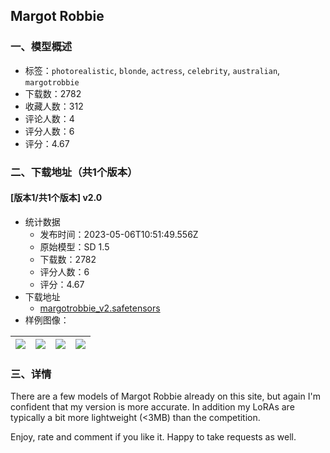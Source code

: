 ## Margot Robbie
### 一、模型概述

- 标签：`photorealistic`, `blonde`, `actress`, `celebrity`, `australian`, `margotrobbie`
- 下载数：2782
- 收藏人数：312
- 评论人数：4
- 评分人数：6
- 评分：4.67

### 二、下载地址（共1个版本）

#### [版本1/共1个版本] v2.0

- 统计数据
  - 发布时间：2023-05-06T10:51:49.556Z
  - 原始模型：SD 1.5
  - 下载数：2782
  - 评分人数：6
  - 评分：4.67
- 下载地址
  - [margotrobbie_v2.safetensors](https://civitai.com/api/download/models/63836)
- 样例图像：

| <img src="https://image.civitai.com/xG1nkqKTMzGDvpLrqFT7WA/7efee8ac-e01d-47cf-b615-c1ab62eceaad/width=450/704595.jpeg" /> | <img src="https://image.civitai.com/xG1nkqKTMzGDvpLrqFT7WA/396ca87c-fb04-4846-98b2-9cdd557142b3/width=450/704596.jpeg" /> | <img src="https://image.civitai.com/xG1nkqKTMzGDvpLrqFT7WA/658535fb-09e5-450b-b8bd-e85536ef97d7/width=450/704598.jpeg" /> | <img src="https://image.civitai.com/xG1nkqKTMzGDvpLrqFT7WA/41c60159-6dfb-4b22-894e-e6d7625361ff/width=450/704597.jpeg" /> |
| ---- | ---- | ---- | ---- |


### 三、详情
<p>There are a few models of Margot Robbie already on this site, but again I'm confident that my version is more accurate. In addition my LoRAs are typically a bit more lightweight (&lt;3MB) than the competition.</p><p></p><p>Enjoy, rate and comment if you like it. Happy to take requests as well.</p>
